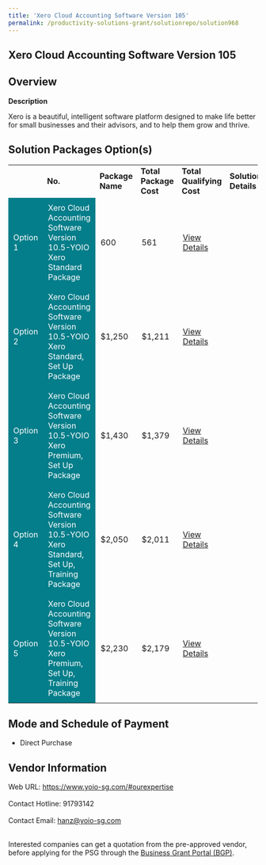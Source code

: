 ```yaml
---
title: 'Xero Cloud Accounting Software Version 105'
permalink: /productivity-solutions-grant/solutionrepo/solution968
---
```


## Xero Cloud Accounting Software Version 105

## Overview

**Description**

Xero is a beautiful, intelligent software platform designed to make life better for small businesses and their advisors, and to help them grow and thrive.

## Solution Packages Option(s)

<table>
<th>
<td><b>No.</b></td>
<td><b>Package Name</b></td>
<td><b>Total Package Cost</b></td>
<td><b>Total Qualifying Cost</b></td>
<td><b>Solution Details</b></td>
</th>
<tr>
<td style='padding: 10px; background-color: #037E8A; color: #FFFFFF;'>Option 1</td>
<td style='padding: 10px; background-color: #037E8A; color: #FFFFFF;'>Xero Cloud Accounting Software Version 10.5-YOIO Xero Standard Package</td>
<td style='padding: 10px;'>600</td>
<td style='padding: 10px;'>561</td>
<td style='padding: 10px;'><a href='https://www.gobusiness.gov.sg/images/psg/Desensitised_YOIO_Annex_3_CR_wef_29_July_2021_Part_1.pdf' target='_blank'>View Details</a></td>
</tr>
<tr>
<td style='padding: 10px; background-color: #037E8A; color: #FFFFFF;'>Option 2</td>
<td style='padding: 10px; background-color: #037E8A; color: #FFFFFF;'>Xero Cloud Accounting Software Version 10.5-YOIO Xero Standard, Set Up Package</td>
<td style='padding: 10px;'>$1,250</td>
<td style='padding: 10px;'>$1,211</td>
<td style='padding: 10px;'><a href='https://www.gobusiness.gov.sg/images/psg/Desensitised_YOIO_Annex_3_CR_wef_29_July_2021_Part_2.pdf' target='_blank'>View Details</a></td>
</tr>
<tr>
<td style='padding: 10px; background-color: #037E8A; color: #FFFFFF;'>Option 3</td>
<td style='padding: 10px; background-color: #037E8A; color: #FFFFFF;'>Xero Cloud Accounting Software Version 10.5-YOIO Xero Premium, Set Up Package</td>
<td style='padding: 10px;'>$1,430</td>
<td style='padding: 10px;'>$1,379</td>
<td style='padding: 10px;'><a href='https://www.gobusiness.gov.sg/images/psg/Desensitised_YOIO_Annex_3_CR_wef_29_July_2021_Part_3.pdf' target='_blank'>View Details</a></td>
</tr>
<tr>
<td style='padding: 10px; background-color: #037E8A; color: #FFFFFF;'>Option 4</td>
<td style='padding: 10px; background-color: #037E8A; color: #FFFFFF;'>Xero Cloud Accounting Software Version 10.5-YOIO Xero Standard, Set Up, Training Package</td>
<td style='padding: 10px;'>$2,050</td>
<td style='padding: 10px;'>$2,011</td>
<td style='padding: 10px;'><a href='https://www.gobusiness.gov.sg/images/psg/Desensitised_YOIO_Annex_3_CR_wef_29_July_2021_Part_4.pdf' target='_blank'>View Details</a></td>
</tr>
<tr>
<td style='padding: 10px; background-color: #037E8A; color: #FFFFFF;'>Option 5</td>
<td style='padding: 10px; background-color: #037E8A; color: #FFFFFF;'>Xero Cloud Accounting Software Version 10.5-YOIO Xero Premium, Set Up, Training Package</td>
<td style='padding: 10px;'>$2,230</td>
<td style='padding: 10px;'>$2,179</td>
<td style='padding: 10px;'><a href='https://www.gobusiness.gov.sg/images/psg/Desensitised_YOIO_Annex_3_CR_wef_29_July_2021_Part_5.pdf' target='_blank'>View Details</a></td>
</tr>
</table>

## Mode and Schedule of Payment

 - Direct Purchase

## Vendor Information

 Web URL: https://www.yoio-sg.com/#ourexpertise <br><br>Contact Hotline: 91793142 <br><br>Contact Email: hanz@yoio-sg.com <br><br>

Interested companies can get a quotation from the pre-approved vendor, before applying for the PSG through the <a href='https://www.businessgrants.gov.sg/' target='_blank' rel='noopener'>Business Grant Portal (BGP)</a>.

<script src="/jquery/resize-tables.js"></script>
